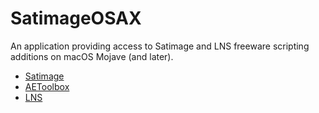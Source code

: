 # SatimageOSAX

An application providing access to Satimage and LNS freeware scripting additions on macOS Mojave (and later).

- [Satimage](Satimage/README.md)
- [AEToolbox](AEToolbox/README.md)
- [LNS](LNS/README.md)
